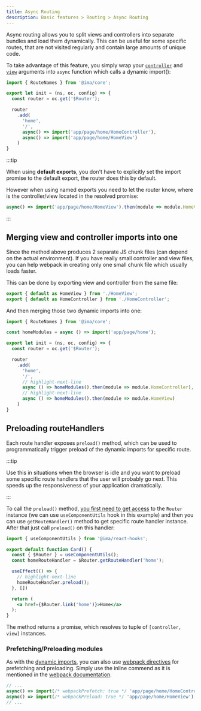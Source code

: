 ```yaml
---
title: Async Routing
description: Basic features > Routing > Async Routing
---
```


Async routing allows you to split views and controllers into separate bundles and load them dynamically. This can be useful for some specific routes, that are not visited regularly and contain large amounts of unique code.

To take advantage of this feature, you simply wrap your [`controller`](./introduction.md#controller) and [`view`](./introduction.md#view) arguments into `async` function which calls a dynamic import():


```javascript title=./app/config/routes.js
import { RouteNames } from '@ima/core';

export let init = (ns, oc, config) => {
  const router = oc.get('$Router');

  router
    .add(
      'home',
      '/',
      async() => import('app/page/home/HomeController'),
      async() => import('app/page/home/HomeView')
    )
}
```

:::tip

When using **default exports**, you don't have to explicitly set the import promise to the default export, the router does this by default.

However when using named exports you need to let the router know, where is the controller/view located in the resolved promise:


```javascript
async() => import('app/page/home/HomeView').then(module => module.HomeView);
```

:::


## Merging view and controller imports into one

Since the method above produces 2 separate JS chunk files (can depend on the actual environment). If you have really small controller and view files, you can help webpack in creating only one small chunk file which usually loads faster.

This can be done by exporting view and controller from the same file:

```javascript title=./app/page/home/index.js
export { default as HomeView } from './HomeView';
export { default as HomeController } from './HomeController';
```

And then merging those two dynamic imports into one:

```javascript title=./app/config/routes.js
import { RouteNames } from '@ima/core';

const homeModules = async () => import('app/page/home');

export let init = (ns, oc, config) => {
  const router = oc.get('$Router');

  router
    .add(
      'home',
      '/',
      // highlight-next-line
      async () => homeModules().then(module => module.HomeController),
      // highlight-next-line
      async () => homeModules().then(module => module.HomeView)
    )
}
```

## Preloading routeHandlers

Each route handler exposes `preload()` method, which can be used to programmatically trigger preload of the dynamic imports for specific route.

:::tip

Use this in situations when the browser is idle and you want to preload some specific route handlers that the user will probably go next. This speeds up the responsiveness of your application dramatically.

:::

To call the `preload()` method, [you first need to get access](./introduction.md#generating-links-outside-of-app-components) to the `Router` instance (we can use `useComponentUtils` hook in this example) and then you can use `getRouteHandler()` method to get specific route handler instance. After that just call `preload()` on this handler:

```jsx title=./app/config/routes.js
import { useComponentUtils } from '@ima/react-hooks';

export default function Card() {
  const { $Router } = useComponentUtils();
  const homeRouteHandler = $Router.getRouteHandler('home');

  useEffect(() => {
    // highlight-next-line
    homeRouteHandler.preload();
  }, [])

  return (
    <a href={$Router.link('home')}>Home</a>
  );
}
```

The method returns a promise, which resolves to tuple of `[controller, view]` instances.

### Prefetching/Preloading modules

As with the [dynamic imports](../../advanced-features/dynamic-imports.md), you can also use [webpack directives](https://webpack.js.org/guides/code-splitting/#prefetchingpreloading-modules) for prefetching and preloading. Simply use the inline commend as it is mentioned in the [webpack documentation](https://webpack.js.org/guides/code-splitting/#prefetchingpreloading-modules).

```javascript title=./app/config/routes.js
// ...
async() => import(/* webpackPrefetch: true */ 'app/page/home/HomeController'),
async() => import(/* webpackPreload: true */ 'app/page/home/HomeView')
// ...
```

